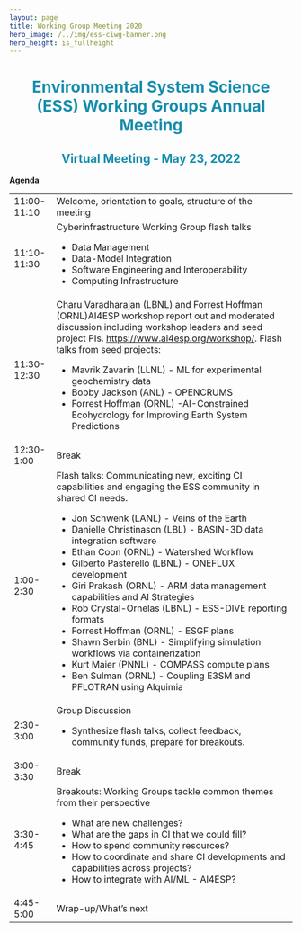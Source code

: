 ```yaml
---
layout: page
title: Working Group Meeting 2020
hero_image: /../img/ess-ciwg-banner.png
hero_height: is_fullheight
---
```


<h1 style="text-align:center;color:rgb(24,142,172)"> 
  Environmental System Science (ESS) Working Groups Annual Meeting 
</h1>
<h2 style="text-align:center;color:rgb(24,142,172)">
  Virtual Meeting - May 23, 2022
</h2>

<p><strong>Agenda</strong></p>
<div>
<table style="width: 100%">
    <colgroup>
       <col span="1" style="width: 15%;">
       <col span="1" style="width: 85%;">
    </colgroup>
<tbody>
<tr>
<td>11:00-11:10</td>
<td>Welcome, orientation to goals, structure of the meeting</td>
</tr>
<tr>
<td>11:10-11:30</td>
<td>Cyberinfrastructure Working Group flash talks
<ul>
<li>Data Management</li>
<li>Data-Model Integration</li>
<li>Software Engineering and Interoperability</li>
<li>Computing Infrastructure</li>
</ul>
</td>
</tr>
<tr>
<td>11:30-12:30</td>
<td>Charu Varadharajan (LBNL) and Forrest Hoffman (ORNL)AI4ESP workshop report out and moderated discussion including workshop leaders and seed project PIs. <a href="https://www.ai4esp.org/workshop/" target="_blank" rel="noopener">https://www.ai4esp.org/workshop/</a>. Flash talks from seed projects:&nbsp;
<ul>
<li>Mavrik Zavarin (LLNL) - ML for experimental geochemistry data</li>
<li>Bobby Jackson (ANL) - OPENCRUMS</li>
<li>Forrest Hoffman (ORNL) -AI-Constrained Ecohydrology for Improving Earth System Predictions</li>
</ul>
</td>
</tr>
<tr>
<td>12:30-1:00</td>
<td>Break</td>
</tr>
<tr>
<td>1:00-2:30</td>
<td>Flash talks: Communicating new, exciting CI capabilities and engaging the ESS community in shared CI needs.
<ul>
<li>Jon Schwenk (LANL) - Veins of the Earth</li>
<li>Danielle Christinason (LBL) - BASIN-3D data integration software</li>
<li>Ethan Coon (ORNL) - Watershed Workflow</li>
<li>Gilberto Pasterello (LBNL) - ONEFLUX development</li>
<li>Giri Prakash (ORNL) - ARM data management capabilities and AI Strategies</li>
<li>Rob Crystal-Ornelas (LBNL) - ESS-DIVE reporting formats</li>
<li>Forrest Hoffman (ORNL) - ESGF plans</li>
<li>Shawn Serbin (BNL) - Simplifying simulation workflows via containerization&nbsp;</li>
<li>Kurt Maier (PNNL) - COMPASS compute plans</li>
<li>Ben Sulman (ORNL) - Coupling E3SM and PFLOTRAN using Alquimia</li>
</ul>
</td>
</tr>
<tr>
<td>2:30-3:00</td>
<td>Group Discussion
<ul>
<li>Synthesize flash talks, collect feedback, community funds, prepare for breakouts.</li>
</ul>
</td>
</tr>
<tr>
<td>3:00-3:30</td>
<td>Break</td>
</tr>
<tr>
<td>3:30-4:45</td>
<td>Breakouts: Working Groups tackle common themes from their perspective&nbsp;
<ul>
<li>What are new challenges?</li>
<li>What are the gaps in CI that we could fill?</li>
<li>How to spend community resources?</li>
<li>How to coordinate and share CI developments and capabilities across projects?</li>
<li>How to integrate with AI/ML - AI4ESP?</li>
</ul>
</td>
</tr>
<tr>
<td>4:45-5:00</td>
<td>Wrap-up/What&rsquo;s next</td>
</tr>
</tbody>
</table>
</div>
<p>&nbsp;&nbsp;&nbsp;&nbsp;&nbsp;</p>


